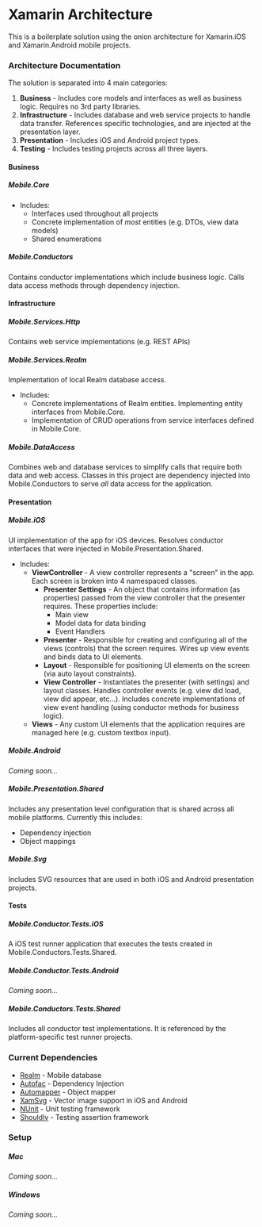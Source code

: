 # Xamarin Architecture

This is a boilerplate solution using the onion architecture for Xamarin.iOS and Xamarin.Android mobile projects.

### Architecture Documentation
The solution is separated into 4 main categories:
1. **Business** - Includes core models and interfaces as well as business logic. Requires no 3rd party libraries.
2. **Infrastructure** - Includes database and web service projects to handle data transfer. References specific technologies, and are injected at the presentation layer.
3. **Presentation** - Includes iOS and Android project types.
4. **Testing** - Includes testing projects across all three layers. 

#### Business
##### Mobile.Core
* Includes:
  * Interfaces used throughout all projects
  * Concrete implementation of *most* entities (e.g. DTOs, view data models)
  * Shared enumerations

##### Mobile.Conductors
Contains conductor implementations which include business logic. Calls data access methods through dependency injection.

#### Infrastructure
##### Mobile.Services.Http
Contains web service implementations (e.g. REST APIs)
##### Mobile.Services.Realm
Implementation of local Realm database access.
* Includes:
  * Concrete implementations of Realm entities. Implementing entity interfaces from Mobile.Core.
  * Implementation of CRUD operations from service interfaces defined in Mobile.Core.
##### Mobile.DataAccess
Combines web and database services to simplify calls that require both data and web access. Classes in this project are dependency injected into Mobile.Conductors to serve *all* data access for the application. 

#### Presentation
##### Mobile.iOS
UI implementation of the app for iOS devices. Resolves conductor interfaces that were injected in Mobile.Presentation.Shared. 
* Includes:
  * **ViewController** - A view controller represents a "screen" in the app. Each screen is broken into 4 namespaced classes.
    * **Presenter Settings** - An object that contains information (as properties) passed from the view controller that the presenter requires. These properties include:
      * Main view
      * Model data for data binding
      * Event Handlers
    * **Presenter** - Responsible for creating and configuring all of the views (controls) that the screen requires. Wires up view events and binds data to UI elements.
    * **Layout** - Responsible for positioning UI elements on the screen (via auto layout constraints). 
    * **View Controller** - Instantiates the presenter (with settings) and layout classes. Handles controller events (e.g. view did load, view did appear, etc...). Includes concrete implementations of view event handling (using conductor methods for business logic).
  * **Views** - Any custom UI elements that the application requires are managed here (e.g. custom textbox input).
##### Mobile.Android
*Coming soon...*
##### Mobile.Presentation.Shared
Includes any presentation level configuration that is shared across all mobile platforms. Currently this includes:
  * Dependency injection
  * Object mappings
##### Mobile.Svg
Includes SVG resources that are used in both iOS and Android presentation projects.

#### Tests
##### Mobile.Conductor.Tests.iOS
A iOS test runner application that executes the tests created in Mobile.Conductors.Tests.Shared. 
##### Mobile.Conductor.Tests.Android
*Coming soon...*
##### Mobile.Conductors.Tests.Shared
Includes all conductor test implementations. It is referenced by the platform-specific test runner projects.

### Current Dependencies
* [Realm](https://realm.io/) - Mobile database
* [Autofac](https://autofac.org/) - Dependency Injection
* [Automapper](http://automapper.org/) - Object mapper
* [XamSvg](https://components.xamarin.com/view/xamsvg) - Vector image support in iOS and Android
* [NUnit](https://www.nunit.org/) - Unit testing framework
* [Shouldly](https://github.com/shouldly/shouldly) - Testing assertion framework

### Setup
##### Mac
*Coming soon...*
##### Windows
*Coming soon...*